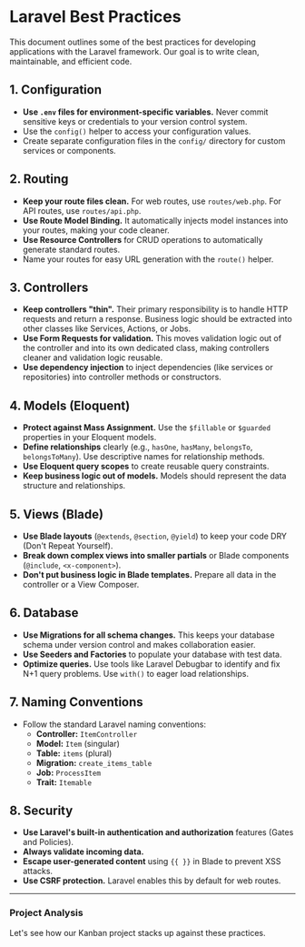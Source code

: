 # Laravel Best Practices

This document outlines some of the best practices for developing applications with the Laravel framework. Our goal is to write clean, maintainable, and efficient code.

## 1. Configuration
- **Use `.env` files for environment-specific variables.** Never commit sensitive keys or credentials to your version control system.
- Use the `config()` helper to access your configuration values.
- Create separate configuration files in the `config/` directory for custom services or components.

## 2. Routing
- **Keep your route files clean.** For web routes, use `routes/web.php`. For API routes, use `routes/api.php`.
- **Use Route Model Binding.** It automatically injects model instances into your routes, making your code cleaner.
- **Use Resource Controllers** for CRUD operations to automatically generate standard routes.
- Name your routes for easy URL generation with the `route()` helper.

## 3. Controllers
- **Keep controllers "thin".** Their primary responsibility is to handle HTTP requests and return a response. Business logic should be extracted into other classes like Services, Actions, or Jobs.
- **Use Form Requests for validation.** This moves validation logic out of the controller and into its own dedicated class, making controllers cleaner and validation logic reusable.
- **Use dependency injection** to inject dependencies (like services or repositories) into controller methods or constructors.

## 4. Models (Eloquent)
- **Protect against Mass Assignment.** Use the `$fillable` or `$guarded` properties in your Eloquent models.
- **Define relationships** clearly (e.g., `hasOne`, `hasMany`, `belongsTo`, `belongsToMany`). Use descriptive names for relationship methods.
- **Use Eloquent query scopes** to create reusable query constraints.
- **Keep business logic out of models.** Models should represent the data structure and relationships.

## 5. Views (Blade)
- **Use Blade layouts** (`@extends`, `@section`, `@yield`) to keep your code DRY (Don't Repeat Yourself).
- **Break down complex views into smaller partials** or Blade components (`@include`, `<x-component>`).
- **Don't put business logic in Blade templates.** Prepare all data in the controller or a View Composer.

## 6. Database
- **Use Migrations for all schema changes.** This keeps your database schema under version control and makes collaboration easier.
- **Use Seeders and Factories** to populate your database with test data.
- **Optimize queries.** Use tools like Laravel Debugbar to identify and fix N+1 query problems. Use `with()` to eager load relationships.

## 7. Naming Conventions
- Follow the standard Laravel naming conventions:
    - **Controller:** `ItemController`
    - **Model:** `Item` (singular)
    - **Table:** `items` (plural)
    - **Migration:** `create_items_table`
    - **Job:** `ProcessItem`
    - **Trait:** `Itemable`

## 8. Security
- **Use Laravel's built-in authentication and authorization** features (Gates and Policies).
- **Always validate incoming data.**
- **Escape user-generated content** using `{{ }}` in Blade to prevent XSS attacks.
- **Use CSRF protection.** Laravel enables this by default for web routes.

---

### Project Analysis

Let's see how our Kanban project stacks up against these practices. 